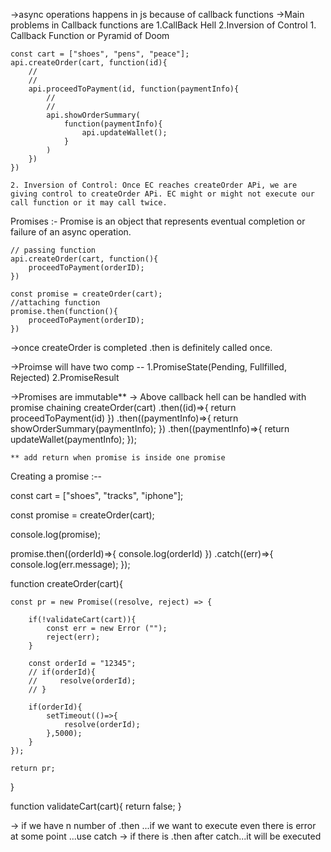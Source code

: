->async operations happens in js because of callback functions
->Main problems in Callback functions are 1.CallBack Hell 2.Inversion of Control
    1. Callback Function or Pyramid of Doom
   
    const cart = ["shoes", "pens", "peace"];
    api.createOrder(cart, function(id){
        //
        //
        api.proceedToPayment(id, function(paymentInfo){
            //
            //
            api.showOrderSummary(
                function(paymentInfo){
                    api.updateWallet();
                }
            )
        })
    })

    2. Inversion of Control: Once EC reaches createOrder APi, we are giving control to createOrder APi. EC might or might not execute our call function or it may call twice.


Promises :- Promise is an object that represents eventual completion or failure of an async operation.

    // passing function
    api.createOrder(cart, function(){
        proceedToPayment(orderID);
    })

    const promise = createOrder(cart);
    //attaching function
    promise.then(function(){
        proceedToPayment(orderID);
    })

->once createOrder is completed .then is definitely called once.

->Proimse will have two comp -- 1.PromiseState(Pending, Fullfilled, Rejected) 2.PromiseResult

->Promises are immutable**
-> Above callback hell can be handled with promise chaining
    createOrder(cart)
    .then((id)=>{
        return proceedToPayment(id)
    })
    .then((paymentInfo)=>{
        return showOrderSummary(paymentInfo);
    })
    .then((paymentInfo)=>{
        return updateWallet(paymentInfo);
    });

    ** add return when promise is inside one promise

Creating a promise :--

const cart = ["shoes", "tracks", "iphone"];

const promise = createOrder(cart);

console.log(promise);

promise.then((orderId)=>{
    console.log(orderId)
})
.catch((err)=>{
    console.log(err.message);
});

function createOrder(cart){

    const pr = new Promise((resolve, reject) => {

        if(!validateCart(cart)){
            const err = new Error ("");
            reject(err);
        }

        const orderId = "12345";
        // if(orderId){
        //     resolve(orderId);
        // }

        if(orderId){
            setTimeout(()=>{
                resolve(orderId);
            },5000);
        }
    });

    return pr;
}

function validateCart(cart){
    return false;
}


-> if we have n number of .then ...if we want to execute even there is error at some point ...use catch
-> if there is .then after catch...it will be executed

